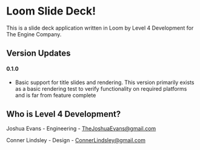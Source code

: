Loom Slide Deck!
================

This is a slide deck application written in Loom by Level 4 Development for The Engine Company.

## Version Updates
#### 0.1.0
- Basic support for title slides and rendering. This version primarily exists as a basic rendering test to verify functionality on required platforms and is far from feature complete



## Who is Level 4 Development?
Joshua Evans - Engineering - TheJoshuaEvans@gmail.com

Conner Lindsley - Design - ConnerLindsley@gmail.com
